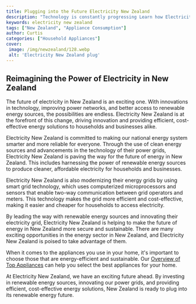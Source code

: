 ```yaml
---
title: Plugging into the Future Electricity New Zealand
description: "Technology is constantly progressing Learn how Electricity New Zealand is working to plug into the future and revolutionise the way we generate and use power"
keywords: electricity new zealand
tags: ["New Zealand", "Appliance Consumption"]
author: Curtis
categories: ["Household Appliances"]
cover: 
 image: /img/newzealand/128.webp
 alt: 'Electricity New Zealand plug'
---
```

## Reimagining the Power of Electricity in New Zealand

The future of electricity in New Zealand is an exciting one. With innovations in technology, improving power networks, and better access to renewable energy sources, the possibilities are endless. Electricity New Zealand is at the forefront of this change, driving innovation and providing efficient, cost-effective energy solutions to households and businesses alike.

Electricity New Zealand is committed to making our national energy system smarter and more reliable for everyone. Through the use of clean energy sources and advancements in the technology of their power grids, Electricity New Zealand is paving the way for the future of energy in New Zealand. This includes harnessing the power of renewable energy sources to produce cleaner, affordable electricity for households and businesses. 

Electricity New Zealand is also modernizing their energy grids by using smart grid technology, which uses computerized microprocessors and sensors that enable two-way communication between grid operators and meters. This technology makes the grid more efficient and cost-effective, making it easier and cheaper for households to access electricity. 

By leading the way with renewable energy sources and innovating their electricity grid, Electricity New Zealand is helping to make the future of energy in New Zealand more secure and sustainable. There are many exciting opportunities in the energy sector in New Zealand, and Electricity New Zealand is poised to take advantage of them.

When it comes to the appliances you use in your home, it's important to choose those that are energy-efficient and sustainable. Our [Overview of Top Appliances](./pages/appliance-overview) can help you select the best appliances for your home.

At Electricity New Zealand, we have an exciting future ahead. By investing in renewable energy sources, innovating our power grids, and providing efficient, cost-effective energy solutions, New Zealand is ready to plug into its renewable energy future.
